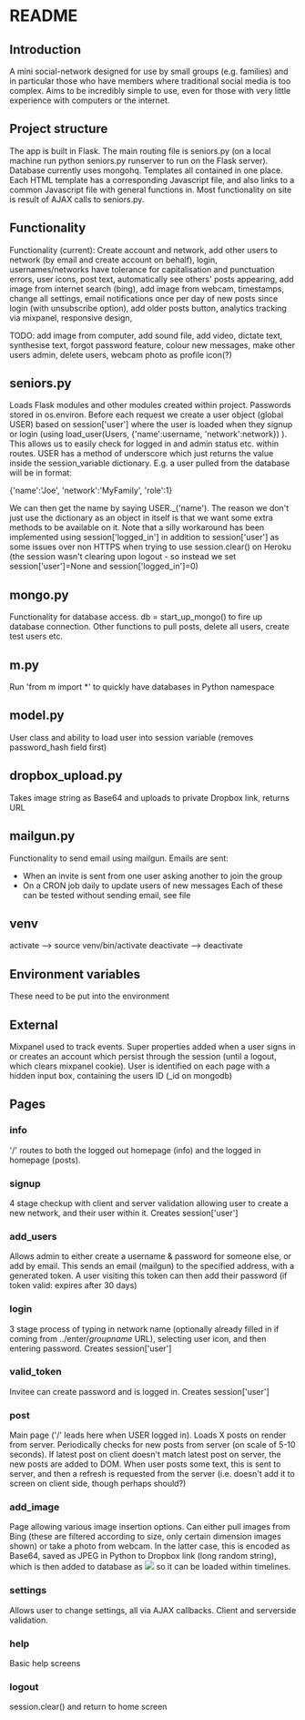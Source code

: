 # README

## Introduction
A mini social-network designed for use by small groups (e.g. families) and in particular those who have members where traditional social media is too complex. Aims to be incredibly simple to use, even for those with very little experience with computers or the internet.

## Project structure
The app is built in Flask. The main routing file is seniors.py (on a local machine run python seniors.py runserver to run on the Flask server). Database currently uses mongohq. Templates all contained in one place. Each HTML template has a corresponding Javascript file, and also links to a common Javascript file with general functions in. Most functionality on site is result of AJAX calls to seniors.py.

## Functionality
Functionality (current): Create account and network, add other users to network (by email and create account on behalf), login, usernames/networks have tolerance for capitalisation and punctuation errors, user icons, post text, automatically see others' posts appearing, add image from internet search (bing), add image from webcam, timestamps, change all settings, email notifications once per day of new posts since login (with unsubscribe option), add older posts button, analytics tracking via mixpanel, responsive design, 

TODO: add image from computer, add sound file, add video, dictate text, synthesise text, forgot password feature, colour new messages, make other users admin, delete users, webcam photo as profile icon(?)

## seniors.py
Loads Flask modules and other modules created within project. Passwords stored in os.environ. Before each request we create a user object (global USER) based on session['user'] where the user is loaded when they signup or login (using load_user(Users, {'name':username, 'network':network}) ). This allows us to easily check for logged in and admin status etc. within routes. USER has a method of underscore which just returns the value inside the session_variable dictionary. E.g. a user pulled from the database will be in format:

{'name':'Joe', 'network':'MyFamily', 'role':1}

We can then get the name by saying USER._('name'). The reason we don't just use the dictionary as an object in itself is that we want some extra methods to be available on it. Note that a silly workaround has been implemented using session['logged_in'] in addition to session['user'] as some issues over non HTTPS when trying to use session.clear() on Heroku (the session wasn't clearing upon logout - so instead we set session['user']=None and session['logged_in']=0)

## mongo.py
Functionality for database access. db = start_up_mongo() to fire up database connection. Other functions to pull posts, delete all users, create test users etc.

## m.py
Run 'from m import *' to quickly have databases in Python namespace

## model.py
User class and ability to load user into session variable (removes password_hash field first)

## dropbox_upload.py
Takes image string as Base64 and uploads to private Dropbox link, returns URL

## mailgun.py
Functionality to send email using mailgun. Emails are sent:
* When an invite is sent from one user asking another to join the group
* On a CRON job daily to update users of new messages
Each of these can be tested without sending email, see file

## venv
activate --> source venv/bin/activate
deactivate --> deactivate

## Environment variables
These need to be put into the environment

## External
Mixpanel used to track events. Super properties added when a user signs in or creates an account which persist through the session (until a logout, which clears mixpanel cookie). User is identified on each page with a hidden input box, containing the users ID (_id on mongodb)

## Pages
### info
'/' routes to both the logged out homepage (info) and the logged in homepage (posts).

### signup
4 stage checkup with client and server validation allowing user to create a new network, and their user within it. Creates session['user']

### add_users
Allows admin to either create a username & password for someone else, or add by email. This sends an email (mailgun) to the specified address, with a generated token. A user visiting this token can then add their password (if token valid: expires after 30 days)

### login
3 stage process of typing in network name (optionally already filled in if coming from ../enter/_groupname_ URL), selecting user icon, and then entering password. Creates session['user']

### valid_token
Invitee can create password and is logged in. Creates session['user']

### post
Main page ('/' leads here when USER logged in). Loads X posts on render from server. Periodically checks for new posts from server (on scale of 5-10 seconds). If latest post on client doesn't match latest post on server, the new posts are added to DOM. When user posts some text, this is sent to server, and then a refresh is requested from the server (i.e. doesn't add it to screen on client side, though perhaps should?)

### add_image
Page allowing various image insertion options. Can either pull images from Bing (these are filtered according to size, only certain dimension images shown) or take a photo from webcam. In the latter case, this is encoded as Base64, saved as JPEG in Python to Dropbox link (long random string), which is then added to database as <img src=...> so it can be loaded within timelines.

### settings
Allows user to change settings, all via AJAX callbacks. Client and serverside validation.

### help
Basic help screens

### logout
session.clear() and return to home screen